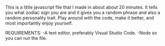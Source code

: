 This is a little javascript file that I made in about about 20 minutes.
It tells you what zodiac sign you are and it gives you a random phrase and also a random personality trait.
Play around with the code, make it better, and most importantly enjoy yourself.

REQUIREMENTS:
-A text editor, preferably Visual Studio Code.
-Node so you can run the file.